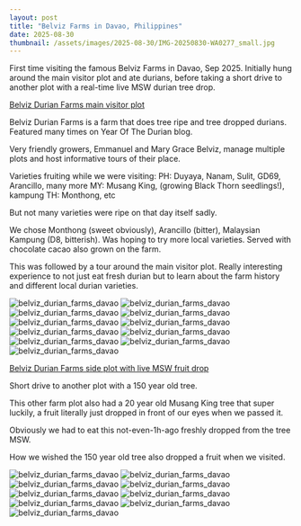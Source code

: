 ```yaml
---
layout: post
title: "Belviz Farms in Davao, Philippines"
date: 2025-08-30
thumbnail: /assets/images/2025-08-30/IMG-20250830-WA0277_small.jpg
---
```


First time visiting the famous Belviz Farms in Davao, Sep 2025. Initially hung around the main visitor plot and ate durians, before taking a short drive to another plot with a real-time live MSW durian tree drop.

<u>Belviz Durian Farms main visitor plot</u>

Belviz Durian Farms is a farm that does tree ripe and tree dropped durians. Featured many times on Year Of The Durian blog.

Very friendly growers, Emmanuel and Mary Grace Belviz, manage multiple plots and host informative tours of their place.

Varieties fruiting while we were visiting:
PH: Duyaya, Nanam, Sulit, GD69, Arancillo, many more
MY: Musang King, (growing Black Thorn seedlings!), kampung
TH: Monthong, etc

But not many varieties were ripe on that day itself sadly.

We chose Monthong (sweet obviously), Arancillo (bitter), Malaysian Kampung (D8, bitterish). Was hoping to try more local varieties. Served with chocolate cacao also grown on the farm.

This was followed by a tour around the main visitor plot. Really interesting experience to not just eat fresh durian but to learn about the farm history and different local durian varieties.

<img src="/assets/images/2025-08-30/20250830_141808_small.jpg" class="small-img" alt="belviz_durian_farms_davao">
<img src="/assets/images/2025-08-30/20250830_130635_small.jpg" class="small-img" alt="belviz_durian_farms_davao">
<img src="/assets/images/2025-08-30/20250830_130640_small.jpg" class="small-img" alt="belviz_durian_farms_davao">
<img src="/assets/images/2025-08-30/20250830_130759_small.jpg" class="small-img" alt="belviz_durian_farms_davao">
<img src="/assets/images/2025-08-30/20250830_131846_small.jpg" class="small-img" alt="belviz_durian_farms_davao">
<img src="/assets/images/2025-08-30/20250830_135501_small.jpg" class="small-img" alt="belviz_durian_farms_davao">
<img src="/assets/images/2025-08-30/20250830_135511_small.jpg" class="small-img" alt="belviz_durian_farms_davao">
<img src="/assets/images/2025-08-30/20250830_135737_small.jpg" class="small-img" alt="belviz_durian_farms_davao">
<img src="/assets/images/2025-08-30/20250830_140752_small.jpg" class="small-img" alt="belviz_durian_farms_davao">
<img src="/assets/images/2025-08-30/20250830_140903_small.jpg" class="small-img" alt="belviz_durian_farms_davao">
<img src="/assets/images/2025-08-30/20250830_141526_small.jpg" class="small-img" alt="belviz_durian_farms_davao">


<u>Belviz Durian Farms side plot with live MSW fruit drop</u>

Short drive to another plot with a 150 year old tree.

This other farm plot also had a 20 year old Musang King tree that super luckily, a fruit literally just dropped in front of our eyes when we passed it.

Obviously we had to eat this not-even-1h-ago freshly dropped from the tree MSW.

How we wished the 150 year old tree also dropped a fruit when we visited.

<img src="/assets/images/2025-08-30/20250830_143746_small.jpg" class="small-img" alt="belviz_durian_farms_davao">
<img src="/assets/images/2025-08-30/20250830_143956_small.jpg" class="small-img" alt="belviz_durian_farms_davao">
<img src="/assets/images/2025-08-30/20250830_144110(2)_small.jpg" class="small-img" alt="belviz_durian_farms_davao">
<img src="/assets/images/2025-08-30/20250830_144110(3)_small.jpg" class="small-img" alt="belviz_durian_farms_davao">
<img src="/assets/images/2025-08-30/20250830_143956(1)_small.jpg" class="small-img" alt="belviz_durian_farms_davao">
<img src="/assets/images/2025-08-30/20250830_144110(1)_small.jpg" class="small-img" alt="belviz_durian_farms_davao">
<img src="/assets/images/2025-08-30/20250830_144110_small.jpg" class="small-img" alt="belviz_durian_farms_davao">
<img src="/assets/images/2025-08-30/IMG-20250830-WA0290_small.jpg" class="small-img" alt="belviz_durian_farms_davao">
<img src="/assets/images/2025-08-30/IMG-20250830-WA0277_small.jpg" class="small-img" alt="belviz_durian_farms_davao">


